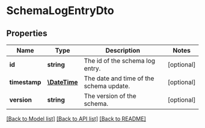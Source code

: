 # SchemaLogEntryDto

## Properties
Name | Type | Description | Notes
------------ | ------------- | ------------- | -------------
**id** | **string** | The id of the schema log entry. | [optional] 
**timestamp** | [**\DateTime**](\DateTime.md) | The date and time of the schema update. | [optional] 
**version** | **string** | The version of the schema. | [optional] 

[[Back to Model list]](../../README.md#documentation-for-models) [[Back to API list]](../../README.md#documentation-for-api-endpoints) [[Back to README]](../../README.md)

